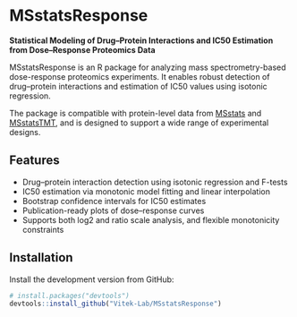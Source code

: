 # MSstatsResponse

**Statistical Modeling of Drug–Protein Interactions and IC50 Estimation from Dose–Response Proteomics Data**

MSstatsResponse is an R package for analyzing mass spectrometry-based dose-response proteomics experiments. It enables robust detection of drug–protein interactions and estimation of IC50 values using isotonic regression.

The package is compatible with protein-level data from [MSstats](https://github.com/Vitek-Lab/MSstats) and [MSstatsTMT](https://github.com/Vitek-Lab/MSstatsTMT), and is designed to support a wide range of experimental designs.

## Features

- Drug–protein interaction detection using isotonic regression and F-tests  
- IC50 estimation via monotonic model fitting and linear interpolation  
- Bootstrap confidence intervals for IC50 estimates  
- Publication-ready plots of dose–response curves  
- Supports both log2 and ratio scale analysis, and flexible monotonicity constraints

## Installation

Install the development version from GitHub:

```r
# install.packages("devtools")
devtools::install_github("Vitek-Lab/MSstatsResponse")
```
